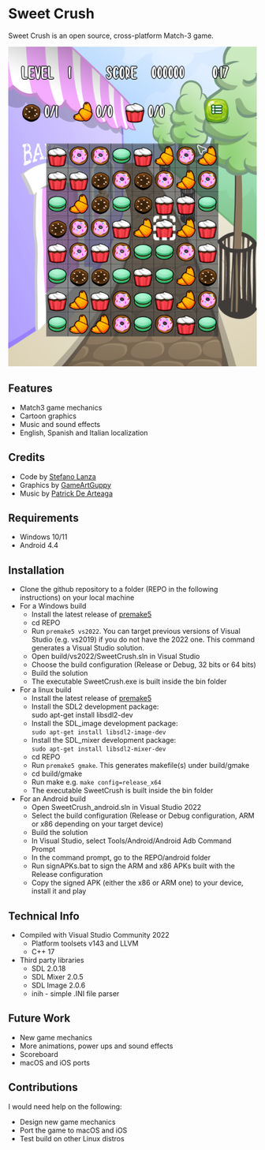 # Sweet Crush
Sweet Crush is an open source, cross-platform Match-3 game.

![Screenshot](misc/screenshot.png)

## Features
* Match3 game mechanics
* Cartoon graphics
* Music and sound effects
* English, Spanish and Italian localization

## Credits
* Code by [Stefano Lanza](steflanz@gmail.com)
* Graphics by [GameArtGuppy](https://www.gameartguppy.com)
* Music by [Patrick De Arteaga](https://patrickdearteaga.com)

## Requirements
* Windows 10/11
* Android 4.4

## Installation
* Clone the github repository to a folder (REPO in the following instructions) on your local machine
* For a Windows build
  * Install the latest release of [premake5](https://premake.github.io/download)
  * cd REPO
  * Run `premake5 vs2022`. You can target previous versions of Visual Studio (e.g. vs2019) if you do not have the 2022 one.
    This command generates a Visual Studio solution.
  * Open build/vs2022/SweetCrush.sln in Visual Studio
  * Choose the build configuration (Release or Debug, 32 bits or 64 bits)
  * Build the solution
  * The executable SweetCrush.exe is built inside the bin folder
* For a linux build
  * Install the latest release of [premake5](https://premake.github.io/download)
  * Install the SDL2 development package: <br>
  sudo apt-get install libsdl2-dev
  * Install the SDL_image development package: <br>
   ``sudo apt-get install libsdl2-image-dev``
  * Install the SDL_mixer development package:  <br>
  `sudo apt-get install libsdl2-mixer-dev`
  * cd REPO
  * Run `premake5 gmake`. This generates makefile(s) under build/gmake
  * cd build/gmake
  * Run make e.g. `make config=release_x64`
  * The executable SweetCrush is built inside the bin folder
* For an Android build
  * Open SweetCrush_android.sln in Visual Studio 2022
  * Select the build configuration (Release or Debug configuration, ARM or x86 depending on your target device)
  * Build the solution
  * In Visual Studio, select Tools/Android/Android Adb Command Prompt
  * In the command prompt, go to the REPO/android folder
  * Run signAPKs.bat to sign the ARM and x86 APKs built with the Release configuration
  * Copy the signed APK (either the x86 or ARM one) to your device, install it and play

## Technical Info
* Compiled with Visual Studio Community 2022
  * Platform toolsets v143 and LLVM
  * C++ 17
* Third party libraries
  * SDL 2.0.18
  * SDL Mixer 2.0.5
  * SDL Image 2.0.6
  * inih - simple .INI file parser

## Future Work
* New game mechanics
* More animations, power ups and sound effects
* Scoreboard
* macOS and iOS ports

## Contributions
I would need help on the following:
* Design new game mechanics
* Port the game to macOS and iOS
* Test build on other Linux distros
